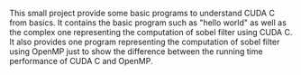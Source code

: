 This small project provide some basic programs to understand CUDA C from basics. 
It contains the basic program such as "hello world" as well as the complex one representing the computation of sobel filter using CUDA C. 
It also provides one program representing the computation of sobel filter using OpenMP just to show the difference between the running time performance of CUDA C and OpenMP.    
